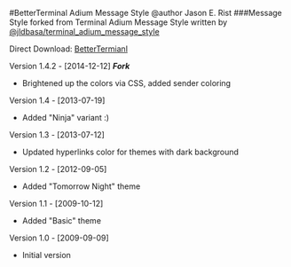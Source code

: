 #BetterTerminal Adium Message Style
@author Jason E. Rist
###Message Style forked from Terminal Adium Message Style written by [@jldbasa/terminal_adium_message_style](https://github.com/jldbasa/terminal_adium_message_style)

Direct Download: [BetterTermianl](https://github.com/knowncitizen/terminal_adium_message_style/zipball/master)

Version 1.4.2 - [2014-12-12] **_Fork_**
  * Brightened up the colors via CSS, added sender coloring

Version 1.4 - [2013-07-19]
  * Added "Ninja" variant :)

Version 1.3 - [2013-07-12]
  * Updated hyperlinks color for themes with dark background

Version 1.2 - [2012-09-05]
  * Added "Tomorrow Night" theme

Version 1.1 - [2009-10-12]
  * Added "Basic" theme

Version 1.0 - [2009-09-09]
  * Initial version
